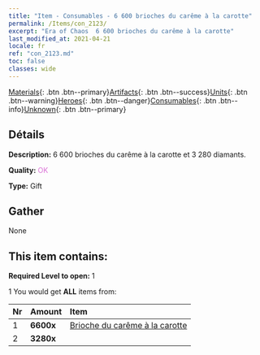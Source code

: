 ```yaml
---
title: "Item - Consumables - 6 600 brioches du carême à la carotte"
permalink: /Items/con_2123/
excerpt: "Era of Chaos  6 600 brioches du carême à la carotte"
last_modified_at: 2021-04-21
locale: fr
ref: "con_2123.md"
toc: false
classes: wide
---
```

 [Materials](/fr/Items/){: .btn .btn--primary}[Artifacts](/fr/Items/Artifacts/){: .btn .btn--success}[Units](/fr/Items/Units/){: .btn .btn--warning}[Heroes](/fr/Items/Heroes/){: .btn .btn--danger}[Consumables](/fr/Items/Consumables/){: .btn .btn--info}[Unknown](/fr/Items/Unknown/){: .btn .btn--primary}

## Détails
 **Description:** 6 600 brioches du carême à la carotte et 3 280 diamants.

 **Quality:** <span style="color: #DA70D6">OK</span>

 **Type:** Gift

## Gather

  None

## This item contains:

 **Required Level to open:** 1

 1 You would get **ALL** items  from:

  | Nr | Amount |     Item    |
  |:---|:-------|:------------|
  | 1 |  **6600x** | [Brioche du carême à la carotte](/fr/Items/con_2119/) |  | 
  | 2 |  **3280x** | <i class="fas fa-gem"/> |  | 
